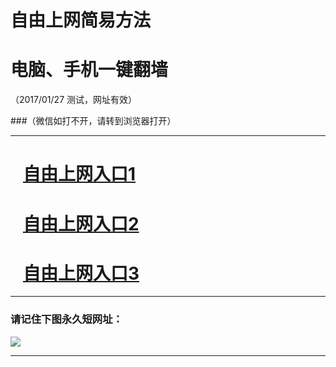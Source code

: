 # 自由上网简易方法

# 电脑、手机一键翻墙

（2017/01/27 测试，网址有效）

###（微信如打不开，请转到浏览器打开）

***


# &nbsp;&nbsp; <a href="http://fqtz-3241.fqtz99.info/?uid=1 " target="_blank">自由上网入口1</a>
# &nbsp;&nbsp; <a href="http://fqtz-3242.fqtz99.info/?uid=2 " target="_blank">自由上网入口2</a>
# &nbsp;&nbsp; <a href="https://github.com/ogate/ogate/blob/master/README.md?0125" target="_blank">自由上网入口3</a>
***

### 请记住下图永久短网址：

<img src="https://camo.githubusercontent.com/315789f0cf6de46cd8d672d3a45e27e6a7f592a1/68747470733a2f2f6671747a2d3939392e6671313030312e636f6d2f7069632f796a66712d32303137303131396f6b2e706e67" /> 


***

